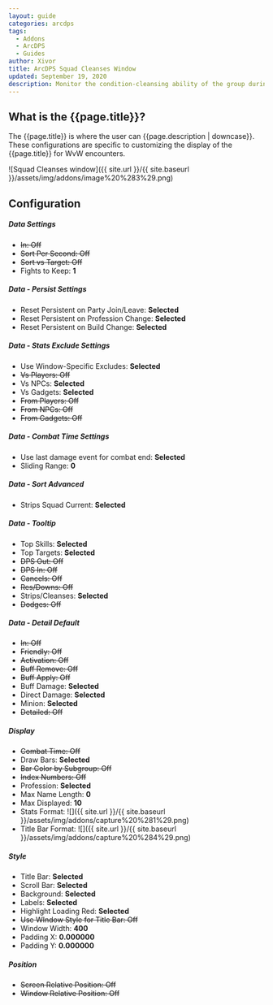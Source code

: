 ```yaml
---
layout: guide
categories: arcdps
tags:
  - Addons
  - ArcDPS
  - Guides
author: Xivor
title: ArcDPS Squad Cleanses Window
updated: September 19, 2020
description: Monitor the condition-cleansing ability of the group during combat encounters
---
```


## What is the {{page.title}}?

The {{page.title}} is where the user can {{page.description | downcase}}.<!--more--> These configurations are specific to customizing the display of the {{page.title}} for WvW encounters. 

![Squad Cleanses window]({{ site.url }}/{{ site.baseurl }}/assets/img/addons/image%20%283%29.png)

## Configuration

##### Data Settings

* ~~In: Off~~
* ~~Sort Per Second: Off~~
* ~~Sort vs Target: Off~~
* Fights to Keep: **1**

##### Data - Persist Settings

* Reset Persistent on Party Join/Leave: **Selected**
* Reset Persistent on Profession Change: **Selected**
* Reset Persistent on Build Change: **Selected**

##### Data - Stats Exclude Settings

* Use Window-Specific Excludes: **Selected**
* ~~Vs Players: Off~~
* Vs NPCs: **Selected**
* Vs Gadgets: **Selected**
* ~~From Players: Off~~
* ~~From NPCs: Off~~
* ~~From Gadgets: Off~~

##### Data - Combat Time Settings

* Use last damage event for combat end: **Selected**
* Sliding Range: **0**

##### Data - Sort Advanced

* Strips Squad Current: **Selected**

##### Data - Tooltip

* Top Skills: **Selected**
* Top Targets: **Selected**
* ~~DPS Out: Off~~
* ~~DPS In: Off~~
* ~~Cancels: Off~~
* ~~Res/Downs: Off~~
* Strips/Cleanses: **Selected**
* ~~Dodges: Off~~

##### Data - Detail Default

* ~~In: Off~~
* ~~Friendly: Off~~
* ~~Activation: Off~~
* ~~Buff Remove: Off~~
* ~~Buff Apply: Off~~
* Buff Damage: **Selected**
* Direct Damage: **Selected**
* Minion: **Selected**
* ~~Detailed: Off~~

##### Display

* ~~Combat Time: Off~~
* Draw Bars: **Selected**
* ~~Bar Color by Subgroup: Off~~
* ~~Index Numbers: Off~~
* Profession: **Selected**
* Max Name Length: **0**
* Max Displayed: **10**
* Stats Format: ![]({{ site.url }}/{{ site.baseurl }}/assets/img/addons/capture%20%281%29.png)
* Title Bar Format: ![]({{ site.url }}/{{ site.baseurl }}/assets/img/addons/capture%20%284%29.png)

##### Style

* Title Bar: **Selected**
* Scroll Bar: **Selected**
* Background: **Selected**
* Labels: **Selected**
* Highlight Loading Red: **Selected**
* ~~Use WIndow Style for Title Bar: Off~~
* Window Width: **400**
* Padding X: **0.000000**
* Padding Y: **0.000000**

##### Position

* ~~Screen Relative Position: Off~~
* ~~Window Relative Position: Off~~